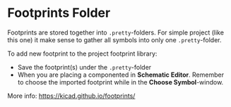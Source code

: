 # Footprints Folder

Footprints are stored together into `.pretty`-folders. For simple project (like this one) it make sense to gather all symbols into only one `.pretty`-folder.

To add new footprint to the project footprint library:
- Save the footprint(s) under the `.pretty`-folder
- When you are placing a componented in **Schematic Editor**. Remember to choose the imported footprint while in the **Choose Symbol**-window.



More info: https://kicad.github.io/footprints/

